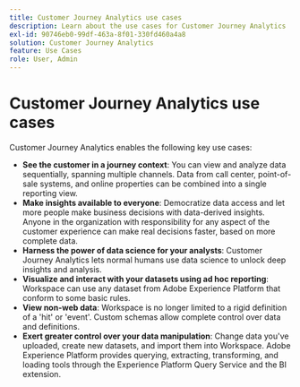 ```yaml
---
title: Customer Journey Analytics use cases
description: Learn about the use cases for Customer Journey Analytics
exl-id: 90746eb0-99df-463a-8f01-330fd460a4a8
solution: Customer Journey Analytics
feature: Use Cases
role: User, Admin
---
```

# Customer Journey Analytics use cases

Customer Journey Analytics enables the following key use cases:

* **See the customer in a journey context**: You can view and analyze data sequentially, spanning multiple channels. Data from call center, point-of-sale systems, and online properties can be combined into a single reporting view.
* **Make insights available to everyone**: Democratize data access and let more people make business decisions with data-derived insights. Anyone in the organization with responsibility for any aspect of the customer experience can make real decisions faster, based on more complete data.
* **Harness the power of data science for your analysts**: Customer Journey Analytics lets normal humans use data science to unlock deep insights and analysis.
* **Visualize and interact with your datasets using ad hoc reporting**: Workspace can use any dataset from Adobe Experience Platform that conform to some basic rules. 
* **View non-web data**: Workspace is no longer limited to a rigid definition of a 'hit' or 'event'. Custom schemas allow complete control over data and definitions.  
* **Exert greater control over your data manipulation**: Change data you've uploaded, create new datasets, and import them into Workspace. Adobe Experience Platform provides querying, extracting, transforming, and loading tools through the Experience Platform Query Service and the BI extension.
